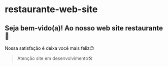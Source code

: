 # restaurante-web-site
## Seja bem-vido(a)! Ao nosso web site restaurante 🎉
<p>Nossa satisfação é deixa você mais feliz😉</p>

>Atenção site em desenvolvimento🛠
